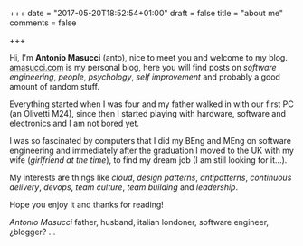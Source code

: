 +++
date = "2017-05-20T18:52:54+01:00"
draft = false
title = "about me"
comments = false


+++

Hi, I'm **Antonio Masucci** (anto), nice to meet you and welcome to my blog. 
[amasucci.com](https://amasucci.com/) is my personal blog, here you will find posts on _software engineering_, _people_, _psychology_, _self improvement_ and probably a good amount of random stuff.

Everything started when I was four and my father walked in with our first PC (an Olivetti M24), since then I started playing with hardware, software and electronics and I am not bored yet.

I was so fascinated by computers that I did my BEng and MEng on software engineering and immediately after the graduation I moved to the UK with my wife (*girlfriend at the time*), to find my dream job (I am still looking for it...). 

My interests are things like *cloud*, *design patterns*, *antipatterns*, *continuous delivery*, *devops*, *team culture*, *team building* and *leadership*.

Hope you enjoy it and thanks for reading!

*Antonio Masucci* father, husband, italian londoner, software engineer, ¿blogger? ...
